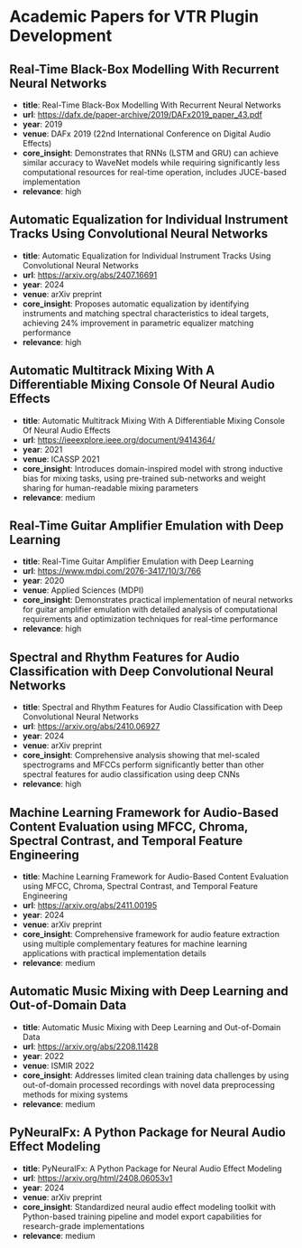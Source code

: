 # Academic Papers for VTR Plugin Development

## Real-Time Black-Box Modelling With Recurrent Neural Networks
- **title**: Real-Time Black-Box Modelling With Recurrent Neural Networks
- **url**: https://dafx.de/paper-archive/2019/DAFx2019_paper_43.pdf
- **year**: 2019
- **venue**: DAFx 2019 (22nd International Conference on Digital Audio Effects)
- **core_insight**: Demonstrates that RNNs (LSTM and GRU) can achieve similar accuracy to WaveNet models while requiring significantly less computational resources for real-time operation, includes JUCE-based implementation
- **relevance**: high

## Automatic Equalization for Individual Instrument Tracks Using Convolutional Neural Networks
- **title**: Automatic Equalization for Individual Instrument Tracks Using Convolutional Neural Networks
- **url**: https://arxiv.org/abs/2407.16691
- **year**: 2024
- **venue**: arXiv preprint
- **core_insight**: Proposes automatic equalization by identifying instruments and matching spectral characteristics to ideal targets, achieving 24% improvement in parametric equalizer matching performance
- **relevance**: high

## Automatic Multitrack Mixing With A Differentiable Mixing Console Of Neural Audio Effects
- **title**: Automatic Multitrack Mixing With A Differentiable Mixing Console Of Neural Audio Effects
- **url**: https://ieeexplore.ieee.org/document/9414364/
- **year**: 2021
- **venue**: ICASSP 2021
- **core_insight**: Introduces domain-inspired model with strong inductive bias for mixing tasks, using pre-trained sub-networks and weight sharing for human-readable mixing parameters
- **relevance**: medium

## Real-Time Guitar Amplifier Emulation with Deep Learning
- **title**: Real-Time Guitar Amplifier Emulation with Deep Learning
- **url**: https://www.mdpi.com/2076-3417/10/3/766
- **year**: 2020
- **venue**: Applied Sciences (MDPI)
- **core_insight**: Demonstrates practical implementation of neural networks for guitar amplifier emulation with detailed analysis of computational requirements and optimization techniques for real-time performance
- **relevance**: high

## Spectral and Rhythm Features for Audio Classification with Deep Convolutional Neural Networks
- **title**: Spectral and Rhythm Features for Audio Classification with Deep Convolutional Neural Networks
- **url**: https://arxiv.org/abs/2410.06927
- **year**: 2024
- **venue**: arXiv preprint
- **core_insight**: Comprehensive analysis showing that mel-scaled spectrograms and MFCCs perform significantly better than other spectral features for audio classification using deep CNNs
- **relevance**: high

## Machine Learning Framework for Audio-Based Content Evaluation using MFCC, Chroma, Spectral Contrast, and Temporal Feature Engineering
- **title**: Machine Learning Framework for Audio-Based Content Evaluation using MFCC, Chroma, Spectral Contrast, and Temporal Feature Engineering
- **url**: https://arxiv.org/abs/2411.00195
- **year**: 2024
- **venue**: arXiv preprint
- **core_insight**: Comprehensive framework for audio feature extraction using multiple complementary features for machine learning applications with practical implementation details
- **relevance**: medium

## Automatic Music Mixing with Deep Learning and Out-of-Domain Data
- **title**: Automatic Music Mixing with Deep Learning and Out-of-Domain Data
- **url**: https://arxiv.org/abs/2208.11428
- **year**: 2022
- **venue**: ISMIR 2022
- **core_insight**: Addresses limited clean training data challenges by using out-of-domain processed recordings with novel data preprocessing methods for mixing systems
- **relevance**: medium

## PyNeuralFx: A Python Package for Neural Audio Effect Modeling
- **title**: PyNeuralFx: A Python Package for Neural Audio Effect Modeling
- **url**: https://arxiv.org/html/2408.06053v1
- **year**: 2024
- **venue**: arXiv preprint
- **core_insight**: Standardized neural audio effect modeling toolkit with Python-based training pipeline and model export capabilities for research-grade implementations
- **relevance**: medium
